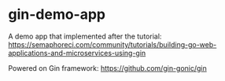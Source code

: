 # gin-demo-app

A demo app that implemented after the tutorial:
https://semaphoreci.com/community/tutorials/building-go-web-applications-and-microservices-using-gin

Powered on Gin framework: https://github.com/gin-gonic/gin

